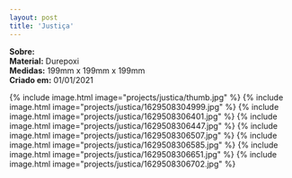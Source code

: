 ```yaml
---
layout: post
title: 'Justiça'
---
```

**Sobre:** <br>
**Material:**  Durepoxi<br>
**Medidas:** 199mm x 199mm x 199mm<br>
**Criado em:** 01/01/2021<br>

{% include image.html image="projects/justica/thumb.jpg" %}
{% include image.html image="projects/justica/1629508304999.jpg" %}
{% include image.html image="projects/justica/1629508306401.jpg" %}
{% include image.html image="projects/justica/1629508306447.jpg" %}
{% include image.html image="projects/justica/1629508306507.jpg" %}
{% include image.html image="projects/justica/1629508306585.jpg" %}
{% include image.html image="projects/justica/1629508306651.jpg" %}
{% include image.html image="projects/justica/1629508306702.jpg" %}